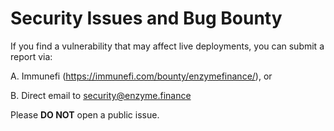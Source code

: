 # Security Issues and Bug Bounty

If you find a vulnerability that may affect live deployments, you can submit a report via:

A. Immunefi (https://immunefi.com/bounty/enzymefinance/), or

B. Direct email to [security@enzyme.finance](mailto:security@enzyme.finance)

Please **DO NOT** open a public issue.
